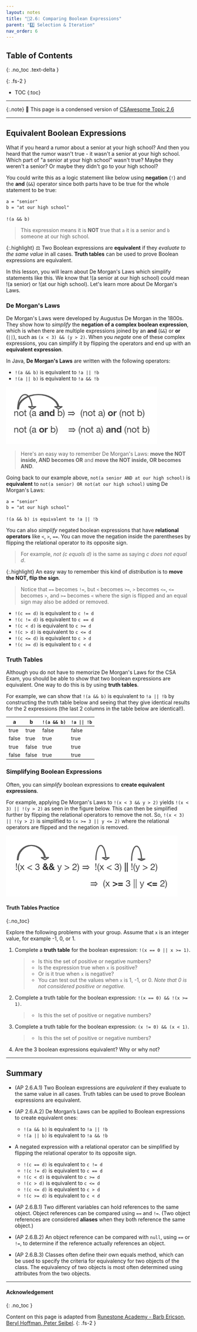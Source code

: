 ```yaml
---
layout: notes
title: "📓2.6: Comparing Boolean Expressions" 
parent: "2️⃣ Selection & Iteration"
nav_order: 6
---
```


## Table of Contents
{: .no_toc .text-delta }

{: .fs-2 }
- TOC
{:toc}

---

{:.note}
📖 This page is a condensed version of [CSAwesome Topic 2.6](https://runestone.academy/ns/books/published/csawesome2/topic-2-6-comparing-booleans.html) 

---

## Equivalent Boolean Expressions

What if you heard a rumor about a senior at your high school? And then you heard that the rumor wasn't true - it wasn't a senior at your high school. Which part of "a senior at your high school" wasn't true? Maybe they weren't a senior? Or maybe they didn't go to your high school? 

You could write this as a logic statement like below using **negation** (``!``) and the **and** (``&&``) operator since both parts have to be true for the whole statement to be true: 

```
a = "senior"
b = "at our high school"

!(a && b)
```
> This expression means it is **NOT** true that `a` it is a senior and `b` someone at our high school.

{:.highlight} ⚖️ Two Boolean expressions are **equivalent** if they _evaluate to the same value_ in all cases. **Truth tables** can be used to prove Boolean expressions are equivalent.

In this lesson, you will learn about De Morgan's Laws which simplify statements like this. We know that !(a senior at our high school) could mean !(a senior) or !(at our high school). Let's learn more about De Morgan's Laws.

### De Morgan's Laws

De Morgan's Laws were developed by Augustus De Morgan in the 1800s.  They show how to _simplify_ the **negation of a complex boolean expression**, which is when there are multiple expressions joined by an **and** (``&&``) or **or** (``||``), such as ``(x < 3) && (y > 2)``. When you _negate_ one of these complex expressions, you can simplify it by flipping the operators and end up with an **equivalent expression**. 

<div class="imp" markdown="block">
        
In Java, **De Morgan's Laws** are written with the following operators:
-  ``!(a && b)`` is equivalent to ``!a || !b``
-  ``!(a || b)`` is equivalent to ``!a && !b``

![image](Figures/demorgan.png)
> Here's an easy way to remember De Morgan's Laws: **move the NOT inside, AND becomes OR** and **move the NOT inside, OR becomes AND**.

</div>

Going back to our example above, `not(a senior AND at our high school)` is **equivalent** to `not(a senior) OR not(at our high school)` using De Morgan's Laws:

```
a = "senior"
b = "at our high school"

!(a && b) is equivalent to !a || !b
```
        
You can also _simplify_ negated boolean expressions that have **relational operators** like ``<``, ``>``, ``==``. You can move the negation inside the parentheses by flipping the relational operator to its opposite sign. 
> For example, _not (c equals d)_ is the same as saying _c does not equal d_.

{:.highlight} An easy way to remember this kind of _distribution_ is to **move the NOT, flip the sign**. 
> Notice that ``==`` becomes ``!=``, but ``<`` becomes ``>=``,  ``>`` becomes ``<=``, ``<=`` becomes ``>``, and ``>=`` becomes ``<`` where the sign is flipped and an equal sign may also be added or removed.

  - ``!(c == d)`` is equivalent to ``c != d``
  - ``!(c != d)`` is equivalent to ``c == d``
  - ``!(c < d)`` is equivalent to ``c >= d``
  - ``!(c > d)`` is equivalent to ``c <= d``
  - ``!(c <= d)`` is equivalent to ``c > d``
  - ``!(c >= d)`` is equivalent to ``c < d``

### Truth Tables

Although you do not have to memorize De Morgan's Laws for the CSA Exam, you should be able to show that two boolean expressions are equivalent. One way to do this is by using **truth tables**. 

For example, we can show that ``!(a && b)`` is equivalent to ``!a || !b`` by constructing the truth table below and seeing that they give identical results for the 2 expressions (the last 2 columns in the table below are identical!).

| a     | b     | `!(a && b)` | `!a \|\| !b` |
|-------|-------|-----------|----------|
| true  | true  | false     | false    |
| false | true  | true      | true     |
| true  | false | true      | true     |
| false | false | true      | true     |

### Simplifying Boolean Expressions

Often, you can _simplify_ boolean expressions to **create equivalent expressions**. 

For example, applying De Morgan's Laws to ``!(x < 3 && y > 2)`` yields ``!(x < 3) || !(y > 2)`` as seen in the figure below. This can then be simplified further by flipping the relational operators to remove the not.  So, ``!(x < 3) || !(y > 2)`` is simplified to ``(x >= 3 || y <= 2)`` where the relational operators are flipped and the negation is removed.

![image](Figures/demorganex.png)

#### Truth Tables Practice
{:.no_toc}

<div class="task" markdown="block">
        
Explore the following problems with your group. Assume that ``x`` is an integer value, for example -1, 0, or 1.

1. Complete a **truth table** for the boolean expression: ``!(x == 0 || x >= 1)``.
   > * Is this the set of positive or negative numbers?
   > * Is the expression true when ``x`` is positive?
   > * Or is it true when ``x`` is negative?
   > * You can test out the values when ``x`` is 1, -1, or 0. _Note that 0 is not considered positive or negative._ 

3. Complete a truth table for the boolean expression: ``!(x == 0) && !(x >= 1)``.
   > * Is this the set of positive or negative numbers?

5. Complete a truth table for the boolean expression: ``(x != 0) && (x < 1)``.
   > * Is this the set of positive or negative numbers?

7. Are the 3 boolean expressions equivalent? Why or why not?

</div>

---

## Summary

- (AP 2.6.A.1)	Two Boolean expressions are _equivalent_ if they evaluate to the same value in all cases. Truth tables can be used to prove Boolean expressions are equivalent.
- (AP 2.6.A.2) De Morgan’s Laws can be applied to Boolean expressions to create equivalent ones:

  - ``!(a && b)`` is equivalent to ``!a || !b``
  - ``!(a || b)`` is equivalent to ``!a && !b``

- A negated expression with a relational operator can be simplified by flipping the relational operator to its opposite sign.

  - ``!(c == d)`` is equivalent to ``c != d``
  - ``!(c != d)`` is equivalent to ``c == d``
  - ``!(c < d)`` is equivalent to ``c >= d``
  - ``!(c > d)`` is equivalent to ``c <= d``
  - ``!(c <= d)`` is equivalent to ``c > d``
  - ``!(c >= d)`` is equivalent to ``c < d``

- (AP 2.6.B.1)	Two different variables can hold references to the same object. Object references can be compared using ``==`` and ``!=``. (Two object references are considered **aliases** when they both reference the same object.)
- (AP 2.6.B.2)	An object reference can be compared with ``null``, using ``==`` or ``!=``, to determine if the reference actually references an object.
- (AP 2.6.B.3)	Classes often define their own equals method, which can be used to specify the criteria for equivalency for two objects of the class. The equivalency of two objects is most often determined using attributes from the two objects. 

<!--
## Comparing Booleans

You can compare booleans directly with `==` and `!=`.  
- `==` checks if two boolean values are equal.  
- `!=` checks if they are not equal.

<div class="task" markdown="block">

**Coding Exercise: Boolean Comparison**

Test both `true` and `false` values for `isSunny` and `isWarm`.

```java
boolean isSunny = true;
boolean isWarm = false;

if (isSunny == true) {
    System.out.println("It's sunny");
}

if (isWarm != true) {
    System.out.println("It's not warm");
}
````

</div>

---

## Logical Equivalences

Certain boolean expressions can be rewritten without changing their meaning. This is useful for simplifying logic and avoiding common mistakes.

Example:

```java
!(x < 5)
```

is equivalent to:

```java
x >= 5
```

---

## De Morgan’s Laws

De Morgan’s Laws show how to distribute `!` (NOT) over `&&` (AND) and `||` (OR):

1. `!(A && B)` is the same as `!A || !B`
2. `!(A || B)` is the same as `!A && !B`

**Mnemonic:** Negating flips the operator and negates each condition.

---

### Example 1

```java
!(x > 0 && y > 0)
```

is equivalent to:

```java
x <= 0 || y <= 0
```

---

### Example 2

```java
!(x > 0 || y > 0)
```

is equivalent to:

```java
x <= 0 && y <= 0
```

---

## Practice with De Morgan’s Laws

<div class="task" markdown="block">

**Coding Exercise: Applying De Morgan**

Rewrite each condition using De Morgan’s Laws.

```java
boolean raining = true;
boolean cold = false;

if (!(raining && cold)) {
    System.out.println("Nice weather");
}

if (!(raining || cold)) {
    System.out.println("Perfect weather");
}
```

* First if: `!raining || !cold`
* Second if: `!raining && !cold`

</div>

---

## Summary

* Use `==` and `!=` to compare booleans directly.
* Negating a compound condition flips the operator (`&&` ↔ `||`) and negates each part.
* De Morgan’s Laws are helpful for simplifying conditions and avoiding logic errors.

---

## AP Practice

<details>
<summary><strong>Question 1</strong></summary>

Which of the following is equivalent to `!(a && b)`?

A. `!a || !b`
B. `!a && !b`
C. `a || b`

**Answer:** **A** — De Morgan’s Law: `!(A && B)` ≡ `!A || !B`.

</details>

<details>
<summary><strong>Question 2</strong></summary>

Which of the following is equivalent to `!(a || b)`?

A. `!a || !b`
B. `!a && !b`
C. `a && b`

**Answer:** **B** — De Morgan’s Law: `!(A || B)` ≡ `!A && !B`.

</details>

-->

---

#### Acknowledgement
{: .no_toc }

Content on this page is adapted from [Runestone Academy - Barb Ericson, Beryl Hoffman, Peter Seibel](https://runestone.academy/ns/books/published/csawesome2/csawesome2.html).
{: .fs-2 }

